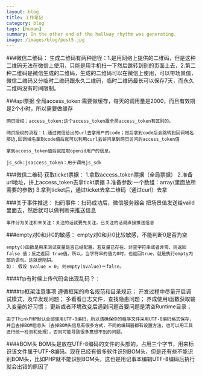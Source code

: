 ```yaml
---
layout: blog
title: 工作笔记
category: blog
tags: [human]  
summary: On the other end of the hallway rhythm was generating.
image: /images/blog/post5.jpg
---
```


###微信二维码：
	生成二维码有两种途径：1.是用网络上提供的二维码，但是这种二维码无法在微信上使用，只能是用手机扫一下然后跳转到别的页面上去，2.第二种二维码是微信生成的二维码，生成的二维码可以在微信上使用，可以带场景值，	微信二维码又分临时二维码跟永久二维码，临时二维码最长可以保存7天，而永久二维码没有时间限制。

###api票据
	全局access_token:需要做缓存，每天的调用量是2000，而且有效期是2个小时，所以需要做缓存

	网页授权：access_token:这个access_token跟全局access_token有区别的。
	
	网页授权的流程：1.通过微信给出的url去拿用户的code；然后拿到code后会跳转到回调域名那边,回调域名拿到code值后就可以利用curl去访问拿到网页访问的access_token值

	拿到access_token值后就拉取openid用户的信息。

	js_sdk:jsaccess_token：用于调用js_sdk


###微信二维码
	获取ticket票据：
	1.拿取access_token票据（全局票据）
	2.准备url地址，拼上access_token去拿tickt票据
	3.准备参数:一个数组：array(里面放所需要的参数)
	3.拿到ticket后，通过ticket去拿二维码（通过curl）去拿


###关于事件推送：
	扫码事件：扫码成功后，微信服务器会 把场景值发送给vaild里面去，然后就可以做判断来推送信息
	
	事件分为关注和未关注：关注的话就要先关注，已关注的话就直接推送信息

	

###empty对0和非0的敏感：
	empty对0和非0比较敏感，不能判断0是否为空

	empty()函数是用来测试变量是否已经配置。若变量已存在、非空字符串或者非零，则返回 false 值；反之返回 true值。所以，当字符串的值为0时，也返回true，就是执行empty内部的语句。这就是陷阱。
    如： 假设 $value = 0; 则empty($value)＝false。

####ftp有时候上传代码会出现乱码？：



####tp框架注意事项
	遵循框架的命名规范和目录规范； 
	开发过程中尽量开启调试模式，及早发现问题； 
	多看看日志文件，查找隐患问题； 
	养成使用I函数获取输入变量的好习惯； 
	更新或者环境改变后遇到问题首要问题是清空Runtime目录；

	由于ThinkPHP默认全部使用UTF-8编码，所以请确保你的程序文件采用UTF-8编码格式保存，并且去掉BOM信息头（去掉BOM头信息有很多方式，不同的编辑器都有设置方法，也可以用工具进行统一检测和处理），否则可能导致很多意想不到的问题。


####BOM头
	BOM头是放在UTF-8编码的文件的头部的，占用三个字节，用来标识该文件属于UTF-8编码。现在已经有很多软件识别BOM头，但是还有些不能识别BOM头，比如PHP就不能识别BOM头，这也是用记事本编辑UTF-8编码后执行就会出错的原因了



	

	



	
			

					

			
		


				
			
		
		

			

						 

	
	
	
	
	




